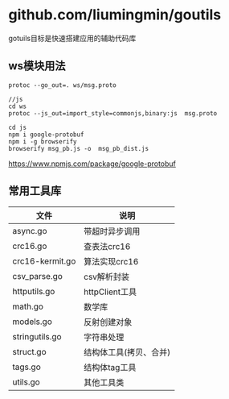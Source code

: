 # github.com/liumingmin/goutils
gotuils目标是快速搭建应用的辅助代码库

<!-- toc -->

## ws模块用法
```shell script
protoc --go_out=. ws/msg.proto

//js
cd ws
protoc --js_out=import_style=commonjs,binary:js  msg.proto

cd js
npm i google-protobuf
npm i -g browserify
browserify msg_pb.js -o  msg_pb_dist.js
```

https://www.npmjs.com/package/google-protobuf

## 常用工具库

|文件  |说明    |
|----------|--------|
|async.go|带超时异步调用|
|crc16.go |查表法crc16|
|crc16-kermit.go|算法实现crc16|
|csv_parse.go|csv解析封装|
|httputils.go|httpClient工具|
|math.go|数学库|
|models.go|反射创建对象|
|stringutils.go|字符串处理|
|struct.go|结构体工具(拷贝、合并)|
|tags.go|结构体tag工具 |                     
|utils.go|其他工具类 |  

​                     
